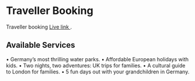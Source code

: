 # Traveller Booking

Traveller booking [Live link ](https://traveller-booking.web.app/).

## Available Services

• Germany’s most thrilling water parks.
• Affordable European holidays with kids.
• Two nights, two adventures: UK trips for families.
• A cultural guide to London for families.
• 5 fun days out with your grandchildren in Germany.
